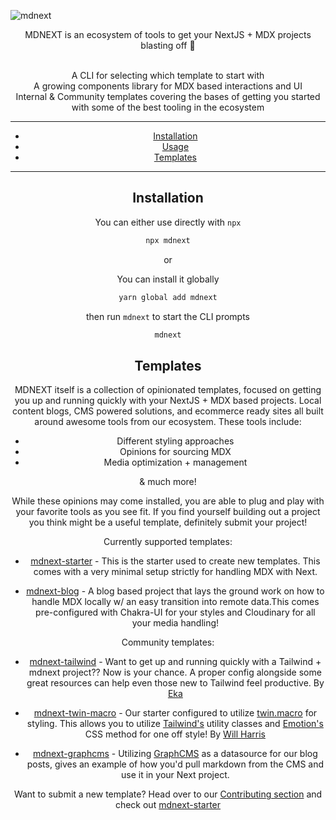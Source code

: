 <!-- markdownlint-disable MD033 MD041 -->

![mdnext](./mdnext.png)

<div align="center">

MDNEXT is an ecosystem of tools to get your NextJS + MDX projects blasting off :rocket:



<br/>
<div align="center">
  A CLI for selecting which template to start with
  <br />
  A growing components library for MDX based interactions and UI 
    <br />
  Internal & Community templates covering the bases of getting you started with some of the best tooling in the ecosystem
  
 </div

</div>



---

- [Installation](#installation)
- [Usage](#usage)
- [Templates](#templates)

---

## Installation

You can either use directly with `npx`

```bash
npx mdnext
```

or

You can install it globally

```bash
yarn global add mdnext
```

then run `mdnext` to start the CLI prompts

```bash
mdnext
```

## Templates

MDNEXT itself is a collection of opinionated templates, focused on getting you up and running quickly with your NextJS + MDX based projects. Local content blogs, CMS powered solutions, and ecommerce ready sites all built around awesome tools from our ecosystem. These tools include:

- Different styling approaches
- Opinions for sourcing MDX
- Media optimization + management

& much more!

While these opinions may come installed, you are able to plug and play with your favorite tools as you see fit.
If you find yourself building out a project you think might be a useful template, definitely submit your project!

Currently supported templates:

- [mdnext-starter](https://github.com/domitriusclark/mdnext-starter) - This is the starter used to create new templates. This comes with a very minimal setup strictly for handling MDX with Next.

- [mdnext-blog](https://github.com/domitriusclark/mdnext-blog) -
  A blog based project that lays the ground work on how to handle MDX locally w/ an easy transition into remote data.This comes pre-configured with Chakra-UI for your styles and Cloudinary for all your media handling!

Community templates:

- [mdnext-tailwind](https://github.com/domitriusclark/mdnext/tree/master/templates/mdnext-tailwind) - Want to get up and running quickly with a Tailwind + mdnext project?? Now is your chance. A proper config alongside some great resources can help even those new to Tailwind feel productive. By [Eka](https://twitter.com/ekafyi)

- [mdnext-twin-macro](https://github.com/domitriusclark/mdnext/tree/master/templates/mdnext-twin-macro) - Our starter configured to utilize [twin.macro](https://github.com/ben-rogerson/twin.macro) for styling. This allows you to utilize [Tailwind's](https://tailwindcss.com/) utility classes and [Emotion's](https://emotion.sh/docs/introduction) CSS method for one off style! By [Will Harris](https://twitter.com/will__tweets)

* [mdnext-graphcms](https://github.com/domitriusclark/mdnext-graphcms) -
  Utilizing [GraphCMS](https://graphcms.com) as a datasource for our blog posts, gives an example of how you'd pull markdown from the CMS and use it in your Next project.

Want to submit a new template? Head over to our [Contributing section](https://github.com/domitriusclark/mdnext/blob/master/CONTRIBUTORS.md) and check out [mdnext-starter](https://github.com/domitriusclark/mdnext-starter)
